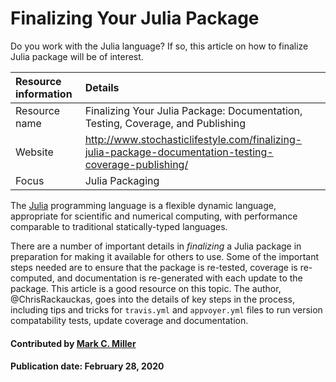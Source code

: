 # Finalizing Your Julia Package

Do you work with the Julia language? If so, this article on how to finalize Julia package will be of interest.

Resource information | Details
:--- | :--- 
Resource name | Finalizing Your Julia Package: Documentation, Testing, Coverage, and Publishing
Website | http://www.stochasticlifestyle.com/finalizing-julia-package-documentation-testing-coverage-publishing/
Focus | Julia Packaging

The [Julia](https://julialang.org/) programming language is a flexible dynamic language, appropriate for scientific and numerical computing, with performance comparable to traditional statically-typed languages.

There are a number of important details in *finalizing* a Julia package in preparation for making it available for others to use. Some of the important steps needed are to ensure that the package is re-tested, coverage is re-computed, and documentation is re-generated with each update to the package. This article is a good resource on this topic. The author, @ChrisRackauckas, goes into the details of key steps in the process, including tips and tricks for `travis.yml` and `appvoyer.yml` files to run version compatability tests, update coverage and documentation.

#### Contributed by [Mark C. Miller](https://github.com/markcmiller86 "Mark C. Miller's GitHub Profile")

#### Publication date: February 28, 2020

<!---
Publish: yes
RSS update: 2020-02-28
Categories: development
Topics: documentation, programming languages
Tags: service, tool
Level: 2
Prerequisites: defaults
Aggregate: none
--->

